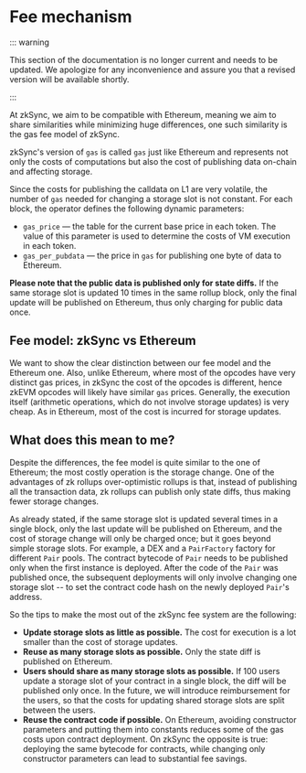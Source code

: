 # Fee mechanism

::: warning

This section of the documentation is no longer current and needs to be updated. We apologize for any inconvenience and assure you that a revised version will be available shortly.

:::

At zkSync, we aim to be compatible with Ethereum, meaning we aim to share similarities while minimizing huge differences, one such similarity is the gas fee model of zkSync.

zkSync's version of `gas` is called `gas` just like Ethereum and represents not only the costs of computations but also the cost of publishing data on-chain and affecting storage.

Since the costs for publishing the calldata on L1 are very volatile, the number of `gas` needed for changing a storage slot is not constant. For each block, the operator defines the following dynamic parameters:

- `gas_price` — the table for the current base price in each token. The value of this parameter is used to determine the costs of VM execution in each token.
- `gas_per_pubdata` — the price in `gas` for publishing one byte of data to Ethereum.

**Please note that the public data is published only for state diffs.** If the same storage slot is updated 10 times in the same rollup block, only the final update will be published on Ethereum, thus only charging for public data once.




## Fee model: zkSync vs Ethereum

We want to show the clear distinction between our fee model and the Ethereum one.
Also, unlike Ethereum, where most of the opcodes have very distinct gas prices, in zkSync the cost of the opcodes is different, hence zkEVM opcodes will likely have similar `gas` prices.
Generally, the execution itself (arithmetic operations, which do not involve storage updates) is very cheap. As in Ethereum, most of the cost is incurred for storage updates.

## What does this mean to me?

Despite the differences, the fee model is quite similar to the one of Ethereum; the most costly operation is the storage change. One of the advantages of zk rollups over-optimistic rollups is that, instead of publishing all the transaction data, zk rollups can publish only state diffs, thus making fewer storage changes.

As already stated, if the same storage slot is updated several times in a single block, only the last update will be published on Ethereum, and the cost of storage change will only be charged once; but it goes beyond simple storage slots. For example, a DEX and a `PairFactory` factory for different `Pair` pools. The contract bytecode of `Pair` needs to be published only when the first instance is deployed. After the code of the `Pair` was published once, the subsequent deployments will only involve changing one storage slot -- to set the contract code hash on the newly deployed `Pair`'s address.

So the tips to make the most out of the zkSync fee system are the following:

- **Update storage slots as little as possible.** The cost for execution is a lot smaller than the cost of storage updates.
- **Reuse as many storage slots as possible.** Only the state diff is published on Ethereum.
- **Users should share as many storage slots as possible.** If 100 users update a storage slot of your contract in a single block, the diff will be published only once. In the future, we will introduce reimbursement for the users, so that the costs for updating shared storage slots are split between the users.
- **Reuse the contract code if possible.** On Ethereum, avoiding constructor parameters and putting them into constants reduces some of the gas costs upon contract deployment. On zkSync the opposite is true: deploying the same bytecode for contracts, while changing only constructor parameters can lead to substantial fee savings.
